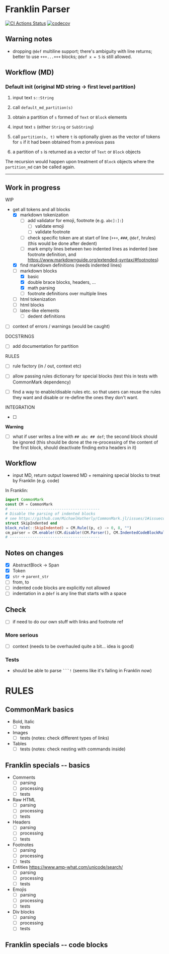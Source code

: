 # Franklin Parser

[![CI Actions Status](https://github.com/tlienart/FranklinParser.jl/workflows/CI/badge.svg)](https://github.com/tlienart/FranklinParser.jl/actions)
[![codecov](https://codecov.io/gh/tlienart/FranklinParser.jl/branch/main/graph/badge.svg?token=mNry6r2aIn)](https://codecov.io/gh/tlienart/FranklinParser.jl)

## Warning notes

* dropping `@def` multiline support; there's ambiguity with line returns; better to use `+++...+++` blocks; `@def x = 5` is still allowed.

## Workflow (MD)

### Default init (original MD string -> first level partition)

1. input text `s::String`
1. call `default_md_partition(s)`
1. obtain a partition of `s` formed of `Text` or `Block` elements

1. input text `s` (either `String` or `SubString`)
1. call `partition(s, t)` where `t` is optionally given as the vector of tokens for `s` if it had been obtained from a previous pass
1. a partition of `s` is returned as a vector of `Text` or `Block` objects

The recursion would happen upon treatment of `Block` objects where the `partition_md` can be called again.

---------------------------------------

## Work in progress

WIP

* get all tokens and all blocks
  * [x] markdown tokenization
    * [ ] add validator for emoji, footnote (e.g. `abc]:]:`)
      * [ ] validate emoji
      * [ ] validate footnote
    * [ ] check specific token are at start of line (`+++`, `###`, `@def`, hrules) (this would be done after dedent)
    * [ ] mark empty lines between two indented lines as indented (see footnote definition, and https://www.markdownguide.org/extended-syntax/#footnotes)
  * [x] find markdown definitions (needs indented lines)
  * [ ] markdown blocks
    * [x] basic
    * [x] double brace blocks, headers, ...
    * [x] math parsing
    * [ ] footnote definitions over multiple lines
  * [ ] html tokenization
  * [ ] html blocks
  * [ ] latex-like elements
    * [ ] dedent definitions
* [ ] context of errors / warnings (would be caught)

DOCSTRINGS

* [ ] add documentation for partition

RULES

* [ ] rule factory (in / out, context etc)
* [ ] allow passing rules dictionary for special blocks (test this in tests with CommonMark dependency)
* [ ] find a way to enable/disable rules etc. so that users can reuse the rules they want and disable or re-define the ones they don't want.


INTEGRATION

* [ ]

**Warning**

* [ ] what if user writes a line with `## abc ## def`; the second block should be ignored (this should be done at the re-processing of the content of the first block, should deactivate finding extra headers in it)

## Workflow

* input MD, return output lowered MD + remaining special blocks to treat by Franklin (e.g. code)

In Franklin:

```julia
import CommonMark
const CM = CommonMark
# ----------------------------------------
# Disable the parsing of indented blocks
# see https://github.com/MichaelHatherly/CommonMark.jl/issues/1#issuecomment-735990126)
struct SkipIndented end
block_rule(::SkipIndented) = CM.Rule((p, c) -> 0, 8, "")
cm_parser = CM.enable!(CM.disable!(CM.Parser(), CM.IndentedCodeBlockRule()), SkipIndented())
# ----------------------------------------
```

## Notes on changes

* [x] AbstractBlock -> Span
* [x] Token
* [x] `str` -> `parent_str`
* [ ] from, to
* [ ] indented code blocks are explicitly not allowed
* [ ] indentation in a `@def` is any line that starts with a space

## Check

* [ ] if need to do our own  stuff with links and footnote ref

### More serious

* [ ] context (needs to be overhauled quite a bit... idea is good)

### Tests

* should be able to  parse ```` ```! ```` (seems like it's  failing in Franklin now)

# RULES

## CommonMark basics

* Bold, Italic
  * [ ] tests
* Images
  * [ ] tests (notes: check different types of links)
* Tables
  * [ ] tests (notes: check nesting with commands inside)

## Franklin specials -- basics

* Comments
  * [ ] parsing
  * [ ] processing
  * [ ] tests
* Raw HTML
  * [ ] parsing
  * [ ] processing
  * [ ] tests
* Headers
  * [ ] parsing
  * [ ] processing
  * [ ] tests
* Footnotes
  * [ ] parsing
  * [ ] processing
  * [ ] tests
* Entities https://www.amp-what.com/unicode/search/
  * [ ] parsing
  * [ ] processing
  * [ ] tests
* Emojis
  * [ ] parsing
  * [ ] processing
  * [ ] tests
* Div blocks
  * [ ] parsing
  * [ ] processing
  * [ ] tests

## Franklin specials -- code blocks
